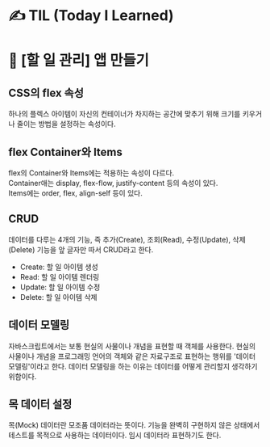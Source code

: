 # ✍ TIL (Today I Learned)

# 📕 [할 일 관리] 앱 만들기
## CSS의 flex 속성
하나의 플렉스 아이템이 자신의 컨테이너가 차지하는 공간에 맞추기 위해 크기를 키우거나 줄이는 방법을 설정하는 속성이다.

## flex Container와 Items
flex의 Container와 Items에는 적용하는 속성이 다르다.   
Container애는 display, flex-flow, justify-content 등의 속성이 있다.   
Items에는 order, flex, align-self 등이 있다.

## CRUD
데이터를 다루는 4개의 기능, 즉 추가(Create), 조회(Read), 수정(Update), 삭제(Delete) 기능을 앞 글자만 따서 CRUD라고 한다.   
- Create: 할 일 아이템 생성
- Read: 할 일 아이템 렌더링
- Update: 할 일 아이템 수정
- Delete: 할 일 아이템 삭제

## 데이터 모델링
자바스크립트에서는 보통 현실의 사물이나 개념을 표현할 때 객체를 사용한다. 현실의 사물이나 개념을 프로그래밍 언어의 객체와 같은 자료구조로 표현하는 행위를 '데이터 모델링'이라고 한다. 데이터 모델링을 하는 이유는 데이터를 어떻게 관리할지 생각하기 위함이다.

## 목 데이터 설정
목(Mock) 데이터란 모조품 데이터라는 뜻이다. 기능을 완벽히 구현하지 않은 상태에서 테스트를 목적으로 사용하는 데이터이다. 임시 데이터라 표현하기도 한다.